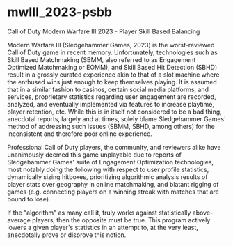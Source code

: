 # mwIII_2023-psbb
Call of Duty Modern Warfare III 2023 - Player Skill Based Balancing

  Modern Warfare III (Sledgehammer Games, 2023) is the worst-reviewed Call of Duty game in recent memory. Unfortunately, technologies such as Skill Based Matchmaking (SBMM, also referred to as Engagement Optimized Matchmaking or EOMM), and Skill Based Hit Detection (SBHD) result in a grossly curated experience akin to that of a slot machine where the enthused wins just enough to keep themselves playing. It is assumed that in a similar fashion to casinos, certain social media platforms, and services, proprietary statistics regarding user engagement are recorded, analyzed, and eventually implemented via features to increase playtime, player retention, etc. While this is in itself not considered to be a bad thing, anecdotal reports, largely and at times, solely blame Sledgehammer Games' method of addressing such issues (SBMM, SBHD, among others) for the inconsistent and therefore poor online experience.

  Professional Call of Duty players, the community, and reviewers alike have unanimously deemed this game unplayable due to reports of Sledgehammer Games' suite of Engagement Optimization technologies, most notably doing the following with respect to user profile statistics, dynamically sizing hitboxes, prioritizing algorithmic analysis results of player stats over geography in online matchmaking, and blatant rigging of games (e.g. connecting players on a winning streak with matches that are bound to lose).

  If the "algorithm" as many call it, truly works against statistically above-average players, then the opposite must be true. This program actively lowers a given player's statistics in an attempt to, at the very least, anecdotally prove or disprove this notion. 
